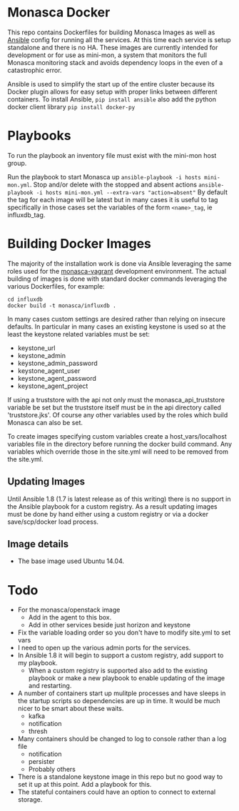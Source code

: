# Monasca Docker
This repo contains Dockerfiles for building Monasca Images as well as [Ansible](http://www.ansible.com) config for running all the services.
At this time each service is setup standalone and there is no HA. These images are currently intended for development or for use as mini-mon,
a system that monitors the full Monasca monitoring stack and avoids dependency loops in the even of a catastrophic error.

Ansible is used to simplify the start up of the entire cluster because its Docker plugin allows for easy setup with proper links between different containers.
To install Ansible, `pip install ansible` also add the python docker client library `pip install docker-py`

# Playbooks
To run the playbook an inventory file must exist with the mini-mon host group.

Run the playbook to start Monasca up `ansible-playbook -i hosts mini-mon.yml`.
Stop and/or delete with the stopped and absent actions `ansible-playbook -i hosts mini-mon.yml --extra-vars "action=absent"`
By default the tag for each image will be latest but in many cases it is useful to tag specifically in those cases set the variables of the form
`<name>_tag`, ie influxdb_tag.

# Building Docker Images
The majority of the installation work is done via Ansible leveraging the same roles used for the
[monasca-vagrant](https://github.com/stackforge/monasca-vagrant) development environment.
The actual building of images is done with standard docker commands leveraging the various Dockerfiles, for example:

    cd influxdb
    docker build -t monasca/influxdb .

In many cases custom settings are desired rather than relying on insecure defaults. In particular in many cases an existing keystone
is used so at the least the keystone related variables must be set:
- keystone_url 
- keystone_admin 
- keystone_admin_password 
- keystone_agent_user
- keystone_agent_password
- keystone_agent_project

If using a truststore with the api not only must the monasca_api_truststore variable be set but the truststore itself must be in the api
directory called 'truststore.jks'. Of course any other variables used by the roles which build Monasca can also be set.

To create images specifying custom variables create a host_vars/localhost variables file in the directory before running the docker build command.
Any variables which override those in the site.yml will need to be removed from the site.yml.

## Updating Images
Until Ansible 1.8 (1.7 is latest release as of this writing) there is no support in the Ansible playbook for a custom registry. As a result
updating images must be done by hand either using a custom registry or via a docker save/scp/docker load process.

## Image details
- The base image used Ubuntu 14.04.

# Todo
- For the monasca/openstack image
  - Add in the agent to this box.
  - Add in other services beside just horizon and keystone
- Fix the variable loading order so you don't have to modify site.yml to set vars
- I need to open up the various admin ports for the services.
- In Ansible 1.8 it will begin to support a custom registry, add support to my playbook.
  - When a custom registry is supported also add to the existing playbook or make a new playbook to enable updating of the image and restarting.
- A number of containers start up mulitple processes and have sleeps in the startup scripts so dependencies are up in time. It would be much nicer
  to be smart about these waits.
  - kafka
  - notification
  - thresh
- Many containers should be changed to log to console rather than a log file
  - notification
  - persister
  - Probably others
- There is a standalone keystone image in this repo but no good way to set it up at this point. Add a playbook for this.
- The stateful containers could have an option to connect to external storage.
